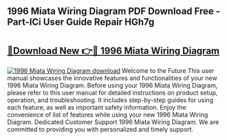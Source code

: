 ## 1996 Miata Wiring Diagram PDF Download Free - Part-ICi User Guide Repair HGh7g

# <h2><a href="http://dft6yx.blite.top/?on=1996+Miata+Wiring+Diagram">🔗Download New 👉🔴 1996 Miata Wiring Diagram</a></h2>

[![1996 Miata Wiring Diagram download](https://i.imgur.com/lujVjoI.png)](http://dft6yx.blite.top/?on=1996+Miata+Wiring+Diagram)
Welcome to the Future This user manual showcases the innovative features and functionalities of your new 1996 Miata Wiring Diagram. Before using your 1996 Miata Wiring Diagram, please refer to this user manual for detailed instructions on product setup, operation, and troubleshooting. It includes step-by-step guides for using each feature, as well as important safety information. Enjoy the convenience of list of features while using your new 1996 Miata Wiring Diagram. Dedicated Customer Support 1996 Miata Wiring Diagram. We are committed to providing you with personalized and timely support.
